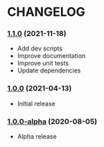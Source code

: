 CHANGELOG
=========

### [1.1.0](https://github.com/webeweb/geo-api-library/tree/v1.1.0) (2021-11-18)

- Add dev scripts
- Improve documentation
- Improve unit tests
- Update dependencies

### [1.0.0](https://github.com/webeweb/geo-api-library/tree/v1.0.0) (2021-04-13)

- Initial release

### [1.0.0-alpha](https://github.com/webeweb/geo-api-library/tree/v1.0.0-alpha) (2020-08-05)

- Alpha release
